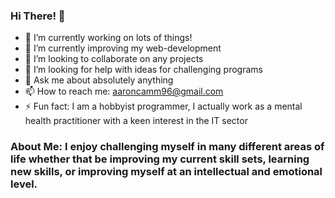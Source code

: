 ### Hi There! 👋

- 🔭 I’m currently working on lots of things!
- 🌱 I’m currently improving my web-development
- 👯 I’m looking to collaborate on any projects
- 🤔 I’m looking for help with ideas for challenging programs
- 💬 Ask me about absolutely anything
- 📫 How to reach me: aaroncamm96@gmail.com
- ⚡ Fun fact: I am a hobbyist programmer, I actually work as a mental health practitioner with a keen interest in the IT sector

### About Me: I enjoy challenging myself in many different areas of life whether that be improving my current skill sets, learning new skills, or improving myself at an intellectual and emotional level. 
